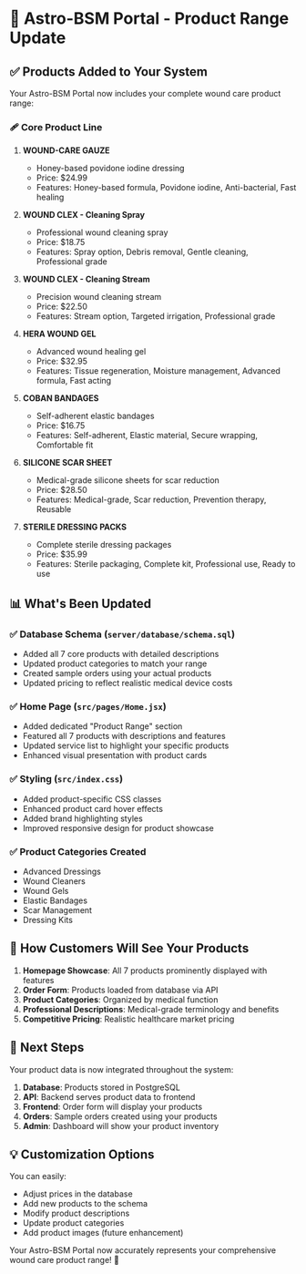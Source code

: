# 🏥 Astro-BSM Portal - Product Range Update

## ✅ Products Added to Your System

Your Astro-BSM Portal now includes your complete wound care product range:

### 🩹 Core Product Line

1. **WOUND-CARE GAUZE**
   - Honey-based povidone iodine dressing
   - Price: $24.99
   - Features: Honey-based formula, Povidone iodine, Anti-bacterial, Fast healing

2. **WOUND CLEX - Cleaning Spray**
   - Professional wound cleaning spray
   - Price: $18.75
   - Features: Spray option, Debris removal, Gentle cleaning, Professional grade

3. **WOUND CLEX - Cleaning Stream**
   - Precision wound cleaning stream
   - Price: $22.50
   - Features: Stream option, Targeted irrigation, Professional grade

4. **HERA WOUND GEL**
   - Advanced wound healing gel
   - Price: $32.95
   - Features: Tissue regeneration, Moisture management, Advanced formula, Fast acting

5. **COBAN BANDAGES**
   - Self-adherent elastic bandages
   - Price: $16.75
   - Features: Self-adherent, Elastic material, Secure wrapping, Comfortable fit

6. **SILICONE SCAR SHEET**
   - Medical-grade silicone sheets for scar reduction
   - Price: $28.50
   - Features: Medical-grade, Scar reduction, Prevention therapy, Reusable

7. **STERILE DRESSING PACKS**
   - Complete sterile dressing packages
   - Price: $35.99
   - Features: Sterile packaging, Complete kit, Professional use, Ready to use

## 📊 What's Been Updated

### ✅ Database Schema (`server/database/schema.sql`)
- Added all 7 core products with detailed descriptions
- Updated product categories to match your range
- Created sample orders using your actual products
- Updated pricing to reflect realistic medical device costs

### ✅ Home Page (`src/pages/Home.jsx`)
- Added dedicated "Product Range" section
- Featured all 7 products with descriptions and features
- Updated service list to highlight your specific products
- Enhanced visual presentation with product cards

### ✅ Styling (`src/index.css`)
- Added product-specific CSS classes
- Enhanced product card hover effects
- Added brand highlighting styles
- Improved responsive design for product showcase

### ✅ Product Categories Created
- Advanced Dressings
- Wound Cleaners
- Wound Gels
- Elastic Bandages
- Scar Management
- Dressing Kits

## 🚀 How Customers Will See Your Products

1. **Homepage Showcase**: All 7 products prominently displayed with features
2. **Order Form**: Products loaded from database via API
3. **Product Categories**: Organized by medical function
4. **Professional Descriptions**: Medical-grade terminology and benefits
5. **Competitive Pricing**: Realistic healthcare market pricing

## 🔄 Next Steps

Your product data is now integrated throughout the system:

1. **Database**: Products stored in PostgreSQL
2. **API**: Backend serves product data to frontend
3. **Frontend**: Order form will display your products
4. **Orders**: Sample orders created using your products
5. **Admin**: Dashboard will show your product inventory

## 💡 Customization Options

You can easily:
- Adjust prices in the database
- Add new products to the schema
- Modify product descriptions
- Update product categories
- Add product images (future enhancement)

Your Astro-BSM Portal now accurately represents your comprehensive wound care product range! 🎉
